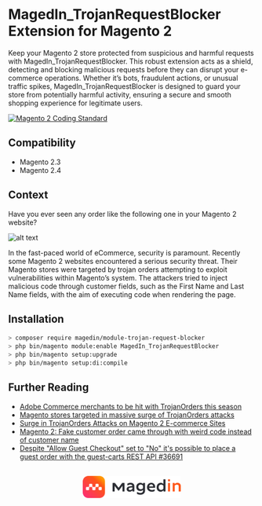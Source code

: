 # MagedIn_TrojanRequestBlocker Extension for Magento 2

Keep your Magento 2 store protected from suspicious and harmful requests with MagedIn_TrojanRequestBlocker. This robust extension acts as a shield, detecting and blocking malicious requests before they can disrupt your e-commerce operations. Whether it’s bots, fraudulent actions, or unusual traffic spikes, MagedIn_TrojanRequestBlocker is designed to guard your store from potentially harmful activity, ensuring a secure and smooth shopping experience for legitimate users.

[![Magento 2 Coding Standard](https://github.com/magedin/magento2-module-trojan-request-blocker/actions/workflows/coding-standard.yml/badge.svg)](https://github.com/magedin/magento2-module-trojan-request-blocker/actions/workflows/coding-standard.yml)

## Compatibility

- Magento 2.3
- Magento 2.4

## Context

Have you ever seen any order like the following one in your Magento 2 website?

![alt text](https://github.com/magedin/magento2-module-trojan-request-blocker/blob/master/.github/assets/images/trojan_orders_in_magento2.jpg?raw=true)

In the fast-paced world of eCommerce, security is paramount.
Recently some Magento 2 websites encountered a serious security threat.
Their Magento stores were targeted by trojan orders attempting to exploit vulnerabilities within Magento’s system.
The attackers tried to inject malicious code through customer fields, such as the First Name and Last Name fields, with the aim of executing code when rendering the page.

## Installation

```bash
> composer require magedin/module-trojan-request-blocker
> php bin/magento module:enable MagedIn_TrojanRequestBlocker
> php bin/magento setup:upgrade
> php bin/magento setup:di:compile
```

## Further Reading

- [Adobe Commerce merchants to be hit with TrojanOrders this season](https://sansec.io/research/trojanorder-magento)
- [Magento stores targeted in massive surge of TrojanOrders attacks](https://www.bleepingcomputer.com/news/security/magento-stores-targeted-in-massive-surge-of-trojanorders-attacks/)
- [Surge in TrojanOrders Attacks on Magento 2 E-commerce Sites](https://cyberfraudcentre.com/surge-in-trojanorders-attacks-on-magento-2-e-commerce-sites)
- [Magento 2: Fake customer order came through with weird code instead of customer name](https://magento.stackexchange.com/questions/358839/magento-2-fake-customer-order-came-through-with-weird-code-instead-of-customer)
- [Despite "Allow Guest Checkout" set to "No" it's possible to place a guest order with the guest-carts REST API #36691](https://github.com/magento/magento2/issues/36691)

<br>

<div style="text-align: center;">
    <a href="https://github.com/magedin/magento2-module-trojan-request-blocker">
        <img src="https://raw.githubusercontent.com/magedin/assets/c0cd4f15cee6580c6c96848400cf089e91417529/images/logo/magedin_horizontal.svg?raw=true" width="200" alt="MagedIn Technology" title="MagedIn Technology"/>
    </a>
</div>
